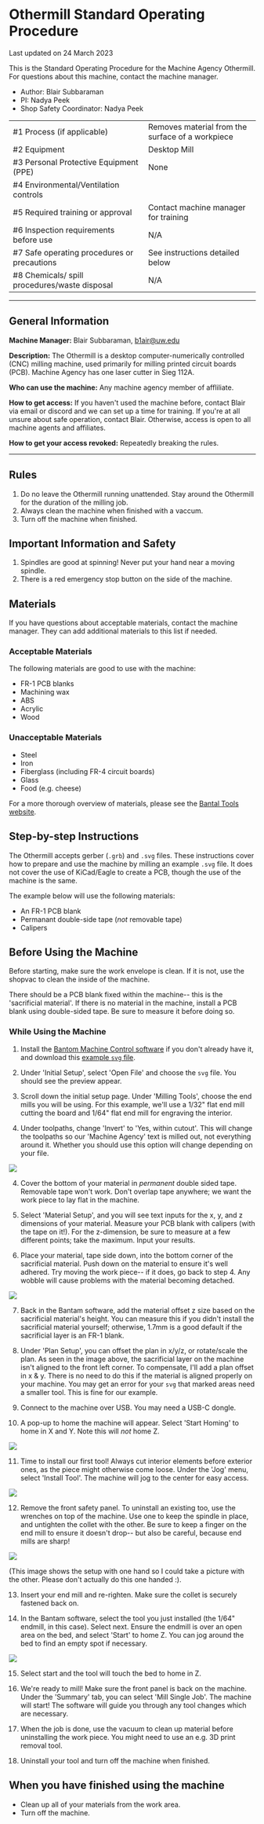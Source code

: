 # Othermill Standard Operating Procedure

Last updated on 24 March 2023

This is the Standard Operating Procedure for the Machine Agency Othermill.
For questions about this machine, contact the machine
manager.

- Author: Blair Subbaraman
- PI: Nadya Peek
- Shop Safety Coordinator: Nadya Peek

|                                               |                                                                                                               |
| --------------------------------------------- | ------------------------------------------------------------------------------------------------------------- |
| #1 Process (if applicable)                    | Removes material from the surface of a workpiece                                                              |
| #2 Equipment                                  | Desktop Mill                                                                                                  |
| #3 Personal Protective Equipment (PPE)        | None                                                                                                          |
| #4 Environmental/Ventilation controls         |                                                                                                               |
| #5 Required training or approval              | Contact machine manager for training                                                                          |
| #6 Inspection requirements before use         | N/A                                                                                                           |
| #7 Safe operating procedures or precautions   | See instructions detailed below                                                                               |
| #8 Chemicals/ spill procedures/waste disposal | N/A                                                                                                           |

---

## General Information

**Machine Manager:** Blair Subbaraman, b1air@uw.edu

**Description:** The Othermill is a desktop computer-numerically controlled (CNC) milling machine, 
used primarily for milling printed circuit boards (PCB). Machine Agency has one laser cutter in Sieg 112A.

**Who can use the machine:** Any machine agency member of affliliate.

**How to get access:** If you haven't used the machine before, contact Blair via email or discord and we can
set up a time for training. If you're at all unsure about safe operation, contact Blair. 
Otherwise, access is open to all machine agents and affiliates.

**How to get your access revoked:** Repeatedly breaking the rules.

---

## Rules

1. Do no leave the Othermill running unattended. Stay around the Othermill for the duration of the milling job.
2. Always clean the machine when finished with a vaccum.
3. Turn off the machine when finished.

## Important Information and Safety

1. Spindles are good at spinning! Never put your hand near a moving spindle.
2. There is a red emergency stop button on the side of the machine.

## Materials

If you have questions about acceptable materials, contact the machine manager.
They can add additional materials to this list if needed.

### Acceptable Materials

The following materials are good to use with the machine: 
- FR-1 PCB blanks
- Machining wax
- ABS
- Acrylic
- Wood



### Unacceptable Materials

- Steel
- Iron
- Fiberglass (including FR-4 circuit boards) 
- Glass
- Food (e.g. cheese)

For a more thorough overview of materials, please see the [Bantal Tools website](https://support.bantamtools.com/hc/en-us/articles/115001671654#unsupported-materials). 


## Step-by-step Instructions

The Othermill accepts gerber (`.grb`) and `.svg` files. These instructions cover
how to prepare and use the machine by milling an example `.svg` file. It does not 
cover the use of KiCad/Eagle to create a PCB, though the use of the machine is the 
same.

The example below will use the following materials:
- An FR-1 PCB blank
- Permanant double-side tape (*not* removable tape)
- Calipers

## Before Using the Machine

Before starting, make sure the work envelope is clean. If it is not,
use the shopvac to clean the inside of the machine. 

There should be a PCB blank fixed within the machine-- this is the 
'sacrificial material'. If there is no material in the machine, install
a PCB blank using double-sided tape. Be sure to measure it before doing so.

### While Using the Machine

1. Install the [Bantom Machine Control software](https://www.bantamtools.com/software-download)
if you don't already have it, and download this [example `svg` file](./images/ma.svg).

2. Under 'Initial Setup', select 'Open File' and choose the `svg` file. You should see 
the preview appear.

3. Scroll down the initial setup page. Under 'Milling Tools', choose the end mills
you will be using. For this example, we'll use a 1/32" flat end mill cutting the board 
and 1/64" flat end mill for engraving the interior. 

4. Under toolpaths, change 'Invert' to 'Yes, within cutout'. This will change the
toolpaths so our 'Machine Agency' text is milled out, not everything around it. Whether
you should use this option will change depending on your file.

![](images/initial_setup.png)

4. Cover the bottom of your material in *permanent* double sided tape. Removable 
tape won't work.  Don't overlap tape anywhere; we want the work piece to lay
flat in the machine.

5. Select 'Material Setup', and you will see text inputs for the x, y, and z
dimensions of your material. Measure your PCB blank with calipers (with the tape on it!). For the z-dimension,
be sure to measure at a few different points; take the maximum. Input your results.

6. Place your material, tape side down, into the bottom corner of the sacrificial material.
Push down on the material to ensure it's well adhered. Try moving the work piece-- if it does,
go back to step 4. Any wobble will cause problems with the material becoming
detached. 

![](images/install-material.png)


7. Back in the Bantam software, add the material offset z size based on the sacrificial 
material's height. You can measure this if you didn't install the sacrificial
material yourself; otherwise, 1.7mm is a good default if the sacrificial layer
is an FR-1 blank.

8. Under 'Plan Setup', you can offset the plan in x/y/z, or rotate/scale the plan.
As seen in the image above, the sacrificial layer on the machine isn't aligned to the
front left corner. To compensate, I'll add a plan offset in x & y. There is no need to do
this if the material is aligned properly on your machine. You may get an error for your
`svg` that marked areas need a smaller tool. This is fine for our example.

9. Connect to the machine over USB. You may need a USB-C dongle.

10. A pop-up to home the machine will appear. Select 'Start Homing' to home in X and Y.
Note this will *not* home Z.

![](images/start-homing.png)

11.  Time to install our first tool! Always cut interior elements before exterior ones,
as the piece might otherwise come loose. Under the 'Jog' menu, select 'Install Tool'.
The machine will jog to the center for easy access.

![](images/install-tool-1.png)

12.  Remove the front safety panel. To uninstall an existing too, use the wrenches on top of the machine.
Use one to keep the spindle in place, and untighten the collet with the other. Be sure to keep a finger
on the end mill to ensure it doesn't drop-- but also be careful, because end mills are sharp! 

![](images/tighten.png)

(This image shows the setup with one hand so I could take a picture with the other. Please don't
actually do this one handed :).

13. Insert your end mill and re-righten. Make sure the collet is securely fastened back on.

14. In the Bantam software, select the tool you just installed (the 1/64" endmill, in this
case). Select next. Ensure the endmill is over an open area on the bed, and select 'Start'
to home Z. You can jog around the bed to find an empty spot if necessary.

![](images/install-tool-2.png)

15.  Select start and the tool will touch the bed to home in Z.

16.  We're ready to mill! Make sure the front panel is back on the machine. Under the 
'Summary' tab, you can select 'Mill Single Job'. The machine will start! The software
will guide you through any tool changes which are necessary.

17. When the job is done, use the vacuum to clean up material before uninstalling the 
work piece. You might need to use an e.g. 3D print removal tool.

18. Uninstall your tool and turn off the machine when finished.

## When you have finished using the machine

- Clean up all of your materials from the work area.
- Turn off the machine.
